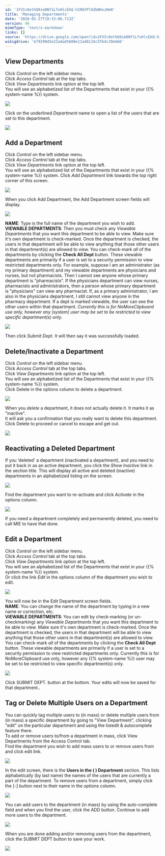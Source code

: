 ```yaml
---
id: '1FVIc0ethQ9im8Nf1LfxHlcEkQ-hIR8YPlHZbNHxzHm0'
title: 'Managing Departments'
date: '2020-02-27T19:33:06.713Z'
version: 46
mimeType: 'text/x-markdown'
links: []
source: 'https://drive.google.com/open?id=1FVIc0ethQ9im8Nf1LfxHlcEkQ-hIR8YPlHZbNHxzHm0'
wikigdrive: 'b79298d5e22adad5600e11ad6116c5fb4c39eb66'
---
```

## View Departments

Click *Control* on the left sidebar menu.  
Click *Access Control* tab at the top tabs.  
Click *View Departments* link option at the top left.  
You will see an alphabetized list of the Departments that exist in your {{% system-name %}} system.

![](../managing-departments.assets/1ef58fd020d7a4de3edf6c91eaf108d5.png)

Click on the underlined *Department* name to open a list of the users that are set to this department.

![](../managing-departments.assets/1ef58fd020d7a4de3edf6c91eaf108d5.png)


## Add a Department

Click *Control* on the left sidebar menu.  
Click *Access Control* tab at the top tabs.  
Click *View Departments* link option at the top left.  
You will see an alphabetized list of the Departments that exist in your {{% system-name %}} system. Click *Add Department* link towards the top right corner of this screen.

![](../managing-departments.assets/1ef58fd020d7a4de3edf6c91eaf108d5.png)

When you click Add Department, the Add Department screen fields will display.

![](../managing-departments.assets/285ef5e6ff4f09c23b6cb9cc26bba9ee.png)

**NAME**: Type is the full name of the department you wish to add.  
**VIEWABLE DEPARTMENTS**: Then you must check any *Viewable Departments* that you want this department to be able to view. Make sure it's own department is check-marked. Once the department is checked, the users in that department will be able to view anything that those other users in that department(s) are allowed to view. You can check-mark *all* of the departments by clicking the **Check All Dept** button. These viewable departments are primarily if a user is set to a security permission to view restricted departments only. For example, suppose I am an administrator (as my primary department) and my viewable departments are physicians and nurses, but not pharmacists. Then I cannot see anyone whose primary department is "pharmacists". If the physicians department can view nurses, pharmacists and administrators, then a person whose primary department is "physicians" can view any pharmacist. If, as a primary administrator, I am also in the physicians department, I still cannot view anyone in the pharmacy department. If a dept is marked viewable, the user can see the other users within that department. *Currently this is for NoMoreClipboard use only, however any |system| user may be set to be restricted to view specific department(s) only.*

![](../managing-departments.assets/5e188489da666dce3992c38a29cc10d7.png)

Then click *Submit Dept.* It will then say it was successfully loaded.

## Delete/Inactivate a Department

Click *Control* on the left sidebar menu.  
Click *Access Control* tab at the top tabs.  
Click *View Departments* link option at the top left.  
You will see an alphabetized list of the Departments that exist in your {{% system-name %}} system.  
Click Delete in the options column to delete a department.

![](../managing-departments.assets/1ef58fd020d7a4de3edf6c91eaf108d5.png)

When you *delete* a department, it does not actually delete it. It marks it as "inactive".  
It will ask you a confirmation that you really want to delete this department. Click Delete to proceed or cancel to escape and get out.

![](../managing-departments.assets/31a407bed5e54ad75522f4a0e38b2468.png)


## Reactivating a Deleted Department

If you ‘deleted' a department (inactivated a department), and you need to put it back in as an active department, you click the *Show Inactive* link in the section title. This will display all active and deleted (inactive) departments in an alphabetized listing on the screen.

![](../managing-departments.assets/67de13ec4c5d4e35aeac7908f2f37ce6.png)

Find the department you want to re-activate and click *Activate* in the options column.

![](../managing-departments.assets/10a22c4556087bf12b2064118b0b901f.png)

If you need a department completely and permanently deleted, you need to call MIE to have that done.

## Edit a Department

Click *Control* on the left sidebar menu.  
Click *Access Control* tab at the top tabs.  
Click *View Departments* link option at the top left.  
You will see an alphabetized list of the Departments that exist in your {{% system-name %}} system.  
Or click the link *Edit* in the options column of the department you wish to edit.

![](../managing-departments.assets/1ef58fd020d7a4de3edf6c91eaf108d5.png)

You will now be in the Edit Department screen fields.  
**NAME**: You can change the name of the department by typing in a new name or correction, etc.  
**VIEWABLE DEPARTMENTS**: You can edit by check-marking (or un-checkmarking) any *Viewable Departments* that you want this department to be able to view. Make sure it's own department is check-marked. Once the department is checked, the users in that department will be able to view anything that those other users in that department(s) are allowed to view. You can check-mark *all* of the departments by clicking the **Check All Dept** button. These viewable departments are primarily if a user is set to a security permission to view restricted departments only. Currently this is for NoMoreClipboard use only, however any {{% system-name %}} user may be set to be restricted to view specific department(s) only.

![](../managing-departments.assets/3c4c364e06e26e7e072c0ea9058669ba.png)

Click SUBMIT DEPT. button at the bottom. Your edits will now be saved for that department..

## Tag or Delete Multiple Users on a Department

You can quickly tag multiple users to (in mass) or delete multiple users from (in mass) a specific department by going to "View Department", clicking "edit" on the particular department and using the listedit & autocomplete feature there.  
To add or remove users to/from a department in mass, click View Departments from the Access Control tab.  
Find the department you wish to add mass users to or remove users from and click edit link.

![](../managing-departments.assets/d56509b5b5c1558f9a2e7f833c229929.png)

In the edit screen, there is the **Users in the ( ) Department** section. This lists alphabetically (by last name) the names of the users that are currently a part of the department. To remove users from a department, simply click the [-] button next to their name in the *options* column.

![](../managing-departments.assets/9b765d7e5e6a69557e8a99d859e93b3c.png)

You can add users to the department (in mass) by using the auto-complete field and when you find the user, click the ADD button. Continue to add more users to the department.

![](../managing-departments.assets/61ada4ef9fa882cc0c2f9b9e83cf7dc7.png)

When you are done adding and/or removing users from the department, click the SUBMIT DEPT button to save your work.

![](../managing-departments.assets/6021a591d9141786fc6e6adaa9aa42ab.png)

